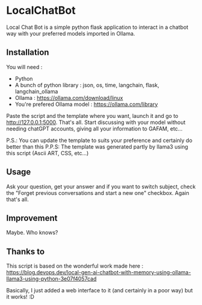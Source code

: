 # LocalChatBot

Local Chat Bot is a simple python flask application to interact in a chatbot way with your preferred models imported in Ollama.

## Installation

You will need :
- Python
- A bunch of python library : json, os, time, langchain, flask, langchain_ollama
- Ollama : https://ollama.com/download/linux
- You're prefered Ollama model : https://ollama.com/library

Paste the script and the template where you want, launch it and go to http://127.0.0.1:5000.
That's all. 
Start discussing with your model without needing chatGPT accounts, giving all your information to GAFAM, etc...

P.S.: You can update the template to suits your preference and certainly do better than this
P.P.S: The template was generated partly by llama3 using this script (Ascii ART, CSS, etc...)

## Usage 

Ask your question, get your answer and if you want to switch subject, check the "Forget previous conversations and start a new one" checkbox.
Again that's all.

## Improvement

Maybe. Who knows?

## Thanks to
This script is based on the wonderful work made here : https://blog.devops.dev/local-gen-ai-chatbot-with-memory-using-ollama-llama3-using-python-3e07f4057cad

Basically, I just added a web interface to it (and certainly in a poor way) but it works! :D


